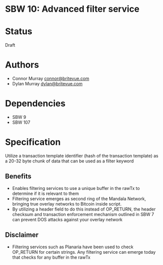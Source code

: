 SBW 10: Advanced filter service
======================

# Status
Draft

# Authors
* Connor Murray <connor@britevue.com>
* Dylan Murray <dylan@britevue.com>

# Dependencies
* SBW 9
* SBW 107

# Specification

Utilize a transaction template identifier (hash of the transaction template) as
a 20-32 byte chunk of data that can be used as a filter keyword

## Benefits
* Enables filtering services to use a unique buffer in the rawTx to determine if it is relevant to them
* Filtering service emerges as second ring of the Mandala Network, bringing true overlay networks to Bitcoin inside script.
* By utilizing a header field to do this instead of OP_RETURN, the header checksum and transaction enforcement mechanism outlined in SBW 7 can prevent DOS attacks against your overlay network

## Disclaimer
* Filtering services such as Planaria have been used to check OP_RETURN for certain strings. Any filtering service can emerge today that checks for any buffer in the rawTx



